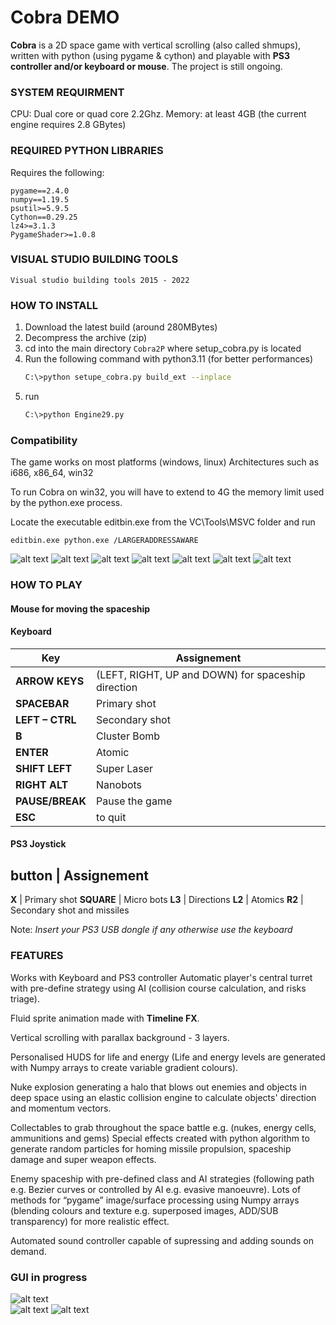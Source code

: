 

# Cobra DEMO

**Cobra** is a 2D space game with vertical scrolling (also called shmups), written with python (using pygame & cython) 
and playable with **PS3 controller and/or keyboard or mouse**.
The project is still ongoing.

### SYSTEM REQUIRMENT
CPU: Dual core or quad core 2.2Ghz.
Memory: at least 4GB (the current engine requires 2.8 GBytes)

### REQUIRED PYTHON LIBRARIES
Requires the following: 
```
pygame==2.4.0
numpy==1.19.5
psutil>=5.9.5
Cython==0.29.25
lz4>=3.1.3
PygameShader>=1.0.8
```
### VISUAL STUDIO BUILDING TOOLS 
```
Visual studio building tools 2015 - 2022
```
### HOW TO INSTALL 
 
1. Download the latest build (around 280MBytes)
2. Decompress the archive (zip)
3. cd into the main directory ```Cobra2P``` where setup_cobra.py is located
4. Run the following command with python3.11 (for better performances)
   ```bash
   C:\>python setupe_cobra.py build_ext --inplace
   ```
6. run
   ```bash
   C:\>python Engine29.py
   ```
### Compatibility 

The game works on most platforms (windows, linux) 
Architectures such as i686, x86_64, win32

To run Cobra on win32, you will have to extend to 4G the memory
limit used by the python.exe process. 

Locate the executable editbin.exe from the VC\Tools\MSVC folder and run
```
editbin.exe python.exe /LARGERADDRESSAWARE
```



![alt text](https://github.com/yoyoberenguer/Cobra/blob/master/Screendump0.png) 
![alt text](https://github.com/yoyoberenguer/Cobra/blob/master/Screendump1.png)
![alt text](https://github.com/yoyoberenguer/Cobra/blob/master/Screendump2.png)
![alt text](https://github.com/yoyoberenguer/Cobra/blob/master/Screendump3.png)
![alt text](https://github.com/yoyoberenguer/Cobra/blob/master/Screendump4.png)
![alt text](https://github.com/yoyoberenguer/Cobra/blob/master/Screendump5.png)
![alt text](https://github.com/yoyoberenguer/Cobra/blob/master/Screendump6.png)


### HOW TO PLAY 

#### Mouse for moving the spaceship

#### Keyboard 

**Key**                     | Assignement 
------------------------|-----------------------------------------------------
**ARROW KEYS**              | (LEFT, RIGHT, UP and DOWN) for spaceship direction
**SPACEBAR**                |  Primary shot
**LEFT – CTRL**             | Secondary shot 
**B**                       | Cluster Bomb
**ENTER**                   | Atomic
**SHIFT LEFT**              | Super Laser
**RIGHT ALT**               | Nanobots
**PAUSE/BREAK**             | Pause the game
**ESC**                     | to quit

#### PS3 Joystick
**button**                  |   Assignement
--------------------------------------------------
**X**                       | Primary shot
**SQUARE**                  | Micro bots
**L3**                      | Directions
**L2**                      | Atomics
**R2**                      | Secondary shot and missiles

Note: _Insert your PS3 USB dongle if any otherwise use the keyboard_

### FEATURES

Works with Keyboard and PS3 controller Automatic player's central turret with pre-define strategy using AI (collision course calculation, and risks triage).

Fluid sprite animation made with **Timeline FX**.

Vertical scrolling with parallax background - 3 layers.

Personalised HUDS for life and energy (Life and energy levels are generated with Numpy arrays to create variable gradient colours).

Nuke explosion generating a halo that blows out enemies and objects in deep space using an elastic collision engine to calculate objects' direction and momentum vectors.

Collectables to grab throughout the space battle e.g. (nukes, energy cells, ammunitions and gems) Special effects created with python algorithm to generate random particles for homing missile propulsion, spaceship damage and super weapon effects.

Enemy spaceship with pre-defined class and AI strategies (following path e.g. Bezier curves or controlled by AI e.g. evasive manoeuvre). Lots of methods for “pygame” image/surface processing using Numpy arrays (blending colours and texture e.g. superposed images, ADD/SUB transparency) for more realistic effect.

Automated sound controller capable of supressing and adding sounds on demand.

### GUI in progress

![alt text](https://github.com/yoyoberenguer/Cobra/blob/master/GUI0.png)   
![alt text](https://github.com/yoyoberenguer/Cobra/blob/master/GUI1.png)
![alt text](https://github.com/yoyoberenguer/Cobra/blob/master/GUI2.png)



 


